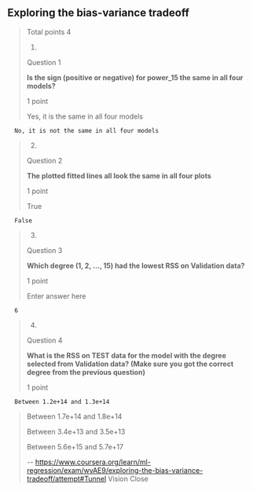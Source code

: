 ## Exploring the bias-variance tradeoff
> 
> Total points 4
> 
> 1.
> 
> Question 1
> 
> **Is the sign (positive or negative) for power_15 the same in all four models?**
> 
> 1 point
> 
>  Yes, it is the same in all four models 
> 

      No, it is not the same in all four models 
> 
> 2.
> 
> Question 2
> 
> **The plotted fitted lines all look the same in all four plots**
> 
> 1 point
> 
>  True 
> 

      False 
> 
> 3.
> 
> Question 3
> 
> **Which degree (1, 2, …, 15) had the lowest RSS on Validation data?**
> 
> 1 point
> 
> Enter answer here

      6
> 
> 4.
> 
> Question 4
> 
> **What is the RSS on TEST data for the model with the degree selected from Validation data? (Make sure you got the correct degree from the previous question)**
> 
> 1 point
> 

      Between 1.2e+14 and 1.3e+14 
> 
>  Between 1.7e+14 and 1.8e+14 
> 
>  Between 3.4e+13 and 3.5e+13 
> 
>  Between 5.6e+15 and 5.7e+17
>
> -- https://www.coursera.org/learn/ml-regression/exam/wvAE9/exploring-the-bias-variance-tradeoff/attempt#Tunnel Vision Close
